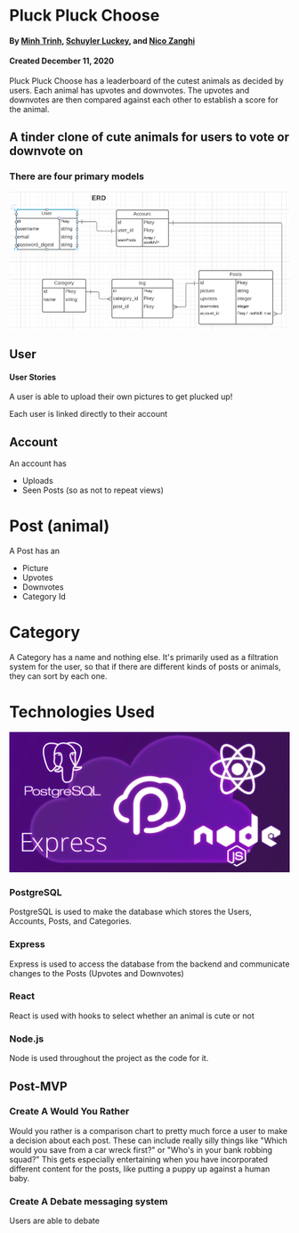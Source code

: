 # Pluck Pluck Choose
#### By [Minh Trinh](https://github.com/mtrinh11), [Schuyler Luckey](https://github.com/Gnarlyluck), and [Nico Zanghi](https://github.com/nazanghi)
#### Created December 11, 2020

Pluck Pluck Choose has a leaderboard of the cutest animals as decided by users. Each animal has upvotes and downvotes. The upvotes and downvotes are then compared against each other to establish a score for the animal. 
## A tinder clone of cute animals for users to vote or downvote on

### There are four primary models

![ERD of Pluck Pluck Choose](./ReadmeImages/ERD.png "ERD of Pluck Pluck Choose")


## User
#### User Stories

A user is able to upload their own pictures to get plucked up!

Each user is linked directly to their account

## Account
An account has 
- Uploads
- Seen Posts (so as not to repeat views)


# Post (animal)
A Post has an
- Picture
- Upvotes
- Downvotes
- Category Id

# Category
A Category has a name and nothing else.
It's primarily used as a filtration system for the user, so that if there are different kinds of posts or animals, they can sort by each one.



# Technologies Used
![Technologies Used in Pluck Pluck Choose](./ReadmeImages/PERNimage.png "Technologies Used in Pluck Pluck Choose")

### PostgreSQL
PostgreSQL is used to make the database which stores the Users, Accounts, Posts, and Categories.

### Express
Express is used to access the database from the backend and communicate changes to the Posts (Upvotes and Downvotes)

### React
React is used with hooks to select whether an animal is cute or not

### Node.js
Node is used throughout the project as the code for it. 



## Post-MVP

### Create A Would You Rather
Would you rather is a comparison chart to pretty much force a user to make a decision about each post. These can include really silly things like "Which would you save from a car wreck first?" or "Who's in your bank robbing squad?" This gets especially entertaining when you have incorporated different content for the posts, like putting a puppy up against a human baby. 

### Create A Debate messaging system
Users are able to debate 